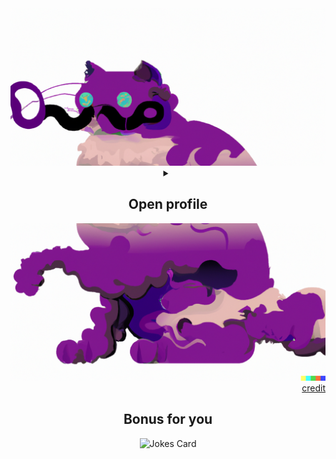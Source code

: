 <div align="center">
    <picture>
        <source media="(prefers-color-scheme: dark)" srcset="doc/cat1_dark.png">
        <source media="(prefers-color-scheme: light)" srcset="doc/cat1.png">
        <img alt="Dali's upper cat" src="doc/cat1.png">
    </picture>
    <details>
        <summary>
            <h2>Open profile</h2>
        </summary>
        <div align="center">
            <a href="https://git.io/typing-svg"><img src="https://readme-typing-svg.demolab.com?font=Nunito&weight=700&size=23&pause=300&color=BD3DF7&center=true&vCenter=true&width=470&lines=Hello+my+Friend%2C+I'm+Vencel+Bajnok;and+I'm+currently+studying+at+the+BME;I'm+on+my+way+to+become+a+punctual;and+trustworthy+computer+engineer" alt="Typing SVG" /></a>
        </div>
        <details>
            <summary><h3>About me</h3></summary>
            <div align="left">
                💡 &nbsp;I like to solve problems, learn new technologies and enjoy life outside. <br>
                🎓 &nbsp;I'm currently studying Computer Engineering at the Budapest University of Technology and Economics. <br>
                🌱 &nbsp;I'm on track for learning more about Artificial Intelligence, Systems Design and WEB development. <br>
                🏈 &nbsp;In my free time, I like doing outdoor sports of all kind and <br>
                🖌️ &nbsp;I also like painting, drawing and glass engraving. <br>
                ✉️ &nbsp;You can shoot me an email at <a href="mailto:bajnokvencel@edu.bme.hu">bajnokvencel@edu.bme.hu</a>! I'll try to respond as soon as I can. <br>    
            </div>
        </details>
        <details>
            <summary><h3>Technology stuff</h3></summary>
            <div align="left">
                <ul>
                    <li>
                        <strong>Currently working with:</strong>
                        <div align="center">
                            <img src="https://img.shields.io/badge/Java-ED8B00?style=for-the-badge&logo=openjdk&logoColor=white" alt="Java">
                            <img src="https://img.shields.io/badge/IntelliJIDEA-000000.svg?style=for-the-badge&logo=intellij-idea&logoColor=white" alt="IJ Idea">
                            <img src="https://img.shields.io/badge/Python-FFD43B?style=for-the-badge&logo=python&logoColor=blue" alt="Python">
                            <img src="https://img.shields.io/badge/Colab-F9AB00?style=for-the-badge&logo=googlecolab&color=525252" alt="Colab">
                            <img src="https://img.shields.io/badge/.NET-512BD4?style=for-the-badge&logo=dotnet&logoColor=white" alt=".NET">
                            <img src="https://img.shields.io/badge/C%23-239120?style=for-the-badge&logo=c-sharp&logoColor=white" alt="C#">
                            <img src="https://img.shields.io/badge/Visual_Studio-5C2D91?style=for-the-badge&logo=visual%20studio&logoColor=white" alt="VS 22">
                            <img src="https://img.shields.io/badge/Postman-FF6C37?style=for-the-badge&logo=Postman&logoColor=white" alt="Postman">
                            <img src="https://img.shields.io/badge/GIT-E44C30?style=for-the-badge&logo=git&logoColor=white" alt="Git">
                        </div>
                    </li>
                    <li><strong>Other languages:</strong>
                        <div align="center">
                            <img src="https://img.shields.io/badge/C-00599C?style=for-the-badge&logo=c&logoColor=white" alt="C">
                            <img src="https://img.shields.io/badge/C%2B%2B-00599C?style=for-the-badge&logo=c%2B%2B&logoColor=white" alt="C++">
                            <img src="https://img.shields.io/badge/Dart-0175C2?style=for-the-badge&logo=dart&logoColor=white" alt="Dart">
                            <img src="https://img.shields.io/badge/Flutter-02569B?style=for-the-badge&logo=flutter&logoColor=white" alt="Flutter">
                            <img src="https://img.shields.io/badge/HTML5-E34F26?style=for-the-badge&logo=html5&logoColor=white" alt="Html">
                            <img src="https://img.shields.io/badge/JavaScript-323330?style=for-the-badge&logo=javascript&logoColor=F7DF1E" alt="JS">
                            <img src="https://img.shields.io/badge/Bootstrap-7952B3?style=for-the-badge&labelColor=7952B3&logoColor=ffffff&logo=bootstrap" alt="BootStrap">
                            <img src="https://img.shields.io/badge/Numpy-777BB4?style=for-the-badge&logo=numpy&logoColor=white" alt="NumPy">
                            <img src="https://img.shields.io/badge/Pandas-2C2D72?style=for-the-badge&logo=pandas&logoColor=white" alt="Pandas">
                        </div>
                    </li>
                    <li><strong>Other environments:</strong>
                        <div align="center">
                            <img src="https://img.shields.io/badge/CLion-000000?style=for-the-badge&logo=clion&logoColor=white" alt="CLion">
                            <img src="https://img.shields.io/badge/CMake-064F8C?style=for-the-badge&logo=cmake&logoColor=white" alt="CMAKE">
                            <img src="https://img.shields.io/badge/Oracle-F80000?style=for-the-badge&logo=Oracle&logoColor=white" alt="Oracle Sql Dev.">
                            <img src="https://img.shields.io/badge/Adobe%20Illustrator-FF9A00?style=for-the-badge&logo=adobe%20illustrator&logoColor=white" alt="Ai">
                            <img src="https://img.shields.io/badge/Adobe%20Photoshop-31A8FF?style=for-the-badge&logo=Adobe%20Photoshop&logoColor=black" alt="Ap">
                            <img src="https://img.shields.io/badge/Android-3DDC84?style=for-the-badge&labelColor=000000&logoColor=3DDC84&logo=android" alt="Android">
                            <img src="https://img.shields.io/badge/PyCharm-000000.svg?&style=for-the-badge&logo=PyCharm&logoColor=white" alt="PyCharm">
                            <img src="https://img.shields.io/badge/Notion-000000?style=for-the-badge&logo=notion&logoColor=white" alt="Notion">
                            <img src="https://img.shields.io/badge/Trello-0052CC?style=for-the-badge&logo=trello&logoColor=white" alt="Trello">
                            <img src="https://img.shields.io/badge/WSL-0a97f5?style=for-the-badge&logo=linux&logoColor=white" alt="WSL">
                        </div>
                    </li>
                </ul>
            </div>
        </details>
        <details>
            <summary><h3>Stats</h3></summary>
            <div align="center">
                <picture>
                    <source media="(prefers-color-scheme: dark)" srcset="https://github-readme-stats.vercel.app/api?username=Breinich&show_icons=true&hide_border=true&&count_private=true&include_all_commits=true&theme=dark">
                    <source media="(prefers-color-scheme: light)" srcset="https://github-readme-stats.vercel.app/api?username=Breinich&show_icons=true&hide_border=true&&count_private=true&include_all_commits=true">
                    <img height="180em" src="https://github-readme-stats.vercel.app/api?username=Breinich&show_icons=true&hide_border=true&&count_private=true&include_all_commits=true" alt="GitHub Stats"/>
                </picture>
                <picture>
                    <source media="(prefers-color-scheme: dark)" srcset="https://github-readme-stats.vercel.app/api/top-langs/?username=Breinich&show_icons=true&hide_border=true&layout=compact&langs_count=8&theme=dark">
                    <source media="(prefers-color-scheme: light)" srcset="https://github-readme-stats.vercel.app/api/top-langs/?username=Breinich&show_icons=true&hide_border=true&layout=compact&langs_count=8">
                    <img height="180em" src="https://github-readme-stats.vercel.app/api/top-langs/?username=Breinich&show_icons=true&hide_border=true&layout=compact&langs_count=8" alt="Top Languages"/>
                </picture>
                <br>
                <picture>
                    <source media="(prefers-color-scheme: dark)" srcset="https://github-readme-streak-stats.herokuapp.com/?user=Breinich&hide_border=true&theme=dark">
                    <source media="(prefers-color-scheme: light)" srcset="https://github-readme-streak-stats.herokuapp.com/?user=Breinich&hide_border=true">
                    <img height="180em" src="https://github-readme-streak-stats.herokuapp.com/?user=Breinich&hide_border=true" alt="GitHub Streak Stats"/>
                </picture>
                <br>
                NOTE: Top Languages does not indicate my skill level, it's a GitHub metric of which languages have the most code on my public GitHub account.
                <a href="https://Breinich.github.io/Breinich/">
                <picture>
                  <source media="(prefers-color-scheme: dark)" srcset="github-snake-dark.svg" />
                  <source media="(prefers-color-scheme: light)" srcset="github-snake.svg" />
                  <img alt="github-snake" src="github-snake.svg" />
                </picture>
            </div>
        </details>
    </details>
    <picture>
        <source media="(prefers-color-scheme: dark)" srcset="doc/cat2_dark.png">
        <source media="(prefers-color-scheme: light)" srcset="doc/cat2.png">
        <img alt="Dali's bottomer cat" src="doc/cat2.png">
    </picture>
</div>
<div align="right"><a href="https://openai.com/product/dall-e-2">credit</a></div>

<div align="center">
    <h2>Bonus for you</h2>
    <picture>
        <source media="(prefers-color-scheme: dark)" srcset="https://readme-jokes.vercel.app/api?hideBorder&aColor=%23FFFFFF">
        <source media="(prefers-color-scheme: light)" srcset="https://readme-jokes.vercel.app/api?borderColor=%23000000&&bgColor=%23FFFFFF&aColor=%23000000">
        <img src="https://readme-jokes.vercel.app/api?borderColor=%23000000&bgColor=%23FFFFFF&aColor=%23FFFFFF" alt="Jokes Card"/>
    </picture>
</div>


